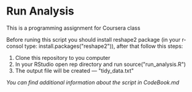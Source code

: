 Run Analysis
============

This is a programming assignment for Coursera class


Before runing this script you should install reshape2 package (in your r-consol type: install.packages("reshape2")), after that follow this steps:

1. Clone this repository to you computer
2. In your RStudio open rep directory and run source("run_analysis.R")
3. The output file will be created — "tidy_data.txt"


*You can find additional information about the script in CodeBook.md*
